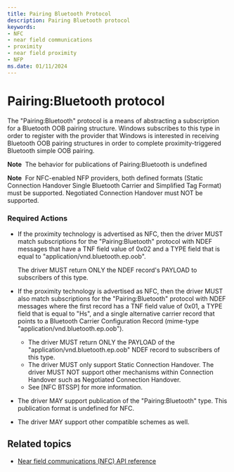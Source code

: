 ```yaml
---
title: Pairing Bluetooth Protocol
description: Pairing Bluetooth protocol
keywords:
- NFC
- near field communications
- proximity
- near field proximity
- NFP
ms.date: 01/11/2024
---
```


# Pairing:Bluetooth protocol

The "Pairing:Bluetooth" protocol is a means of abstracting a subscription for a Bluetooth OOB pairing structure. Windows subscribes to this type in order to register with the provider that Windows is interested in receiving Bluetooth OOB pairing structures in order to complete proximity-triggered Bluetooth simple OOB pairing.

**Note**  The behavior for publications of Pairing:Bluetooth is undefined

**Note**  For NFC-enabled NFP providers, both defined formats (Static Connection Handover Single Bluetooth Carrier and Simplified Tag Format) must be supported. Negotiated Connection Handover must NOT be supported.

### Required Actions

- If the proximity technology is advertised as NFC, then the driver MUST match subscriptions for the "Pairing:Bluetooth" protocol with NDEF messages that have a TNF field value of 0x02 and a TYPE field that is equal to "application/vnd.bluetooth.ep.oob".

    The driver MUST return ONLY the NDEF record's PAYLOAD to subscribers of this type.

- If the proximity technology is advertised as NFC, then the driver MUST also match subscriptions for the "Pairing:Bluetooth" protocol with NDEF messages where the first record has a TNF field value of 0x01, a TYPE field that is equal to "Hs", and a single alternative carrier record that points to a Bluetooth Carrier Configuration Record (mime-type "application/vnd.bluetooth.ep.oob").
  - The driver MUST return ONLY the PAYLOAD of the "application/vnd.bluetooth.ep.oob" NDEF record to subscribers of this type.
  - The driver MUST only support Static Connection Handover. The driver MUST NOT support other mechanisms within Connection Handover such as Negotiated Connection Handover.
  - See \[NFC BTSSP\] for more information.
- The driver MAY support publication of the "Pairing:Bluetooth" type. This publication format is undefined for NFC.
- The driver MAY support other compatible schemes as well.

## Related topics

- [Near field communications (NFC) API reference](/windows-hardware/drivers/ddi/_nfpdrivers/)
